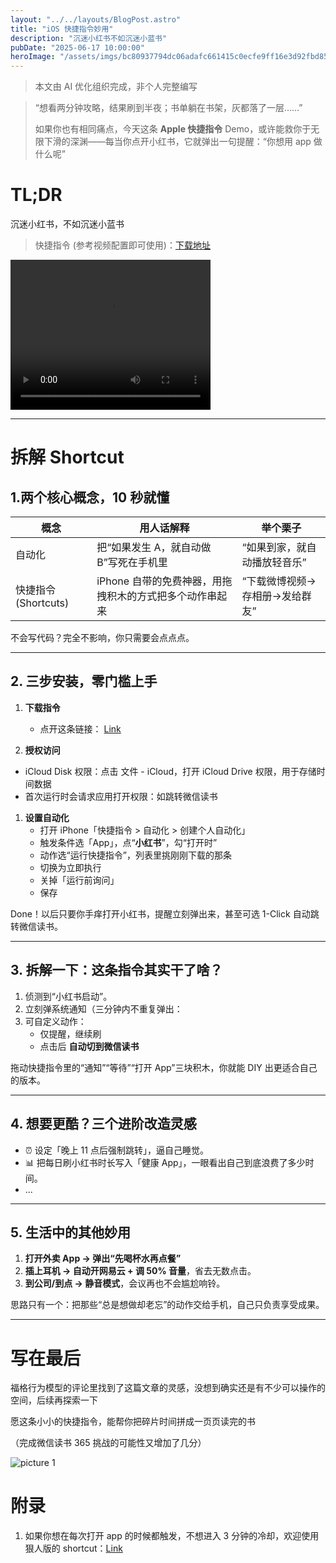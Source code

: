 ```yaml
---
layout: "../../layouts/BlogPost.astro"
title: "iOS 快捷指令妙用"
description: "沉迷小红书不如沉迷小蓝书"
pubDate: "2025-06-17 10:00:00"
heroImage: "/assets/imgs/bc80937794dc06adafc661415c0ecfe9ff16e3d92fbd85cf32e7fb0d52d5b1e7.png"
---
```


> 本文由 AI 优化组织完成，非个人完整编写

> “想看两分钟攻略，结果刷到半夜；书单躺在书架，灰都落了一层……”  
>   
> 如果你也有相同痛点，今天这条 **Apple 快捷指令** Demo，或许能救你于无限下滑的深渊——每当你点开小红书，它就弹出一句提醒：“你想用 app 做什么呢”  


# TL;DR

沉迷小红书，不如沉迷小蓝书

> 快捷指令 (参考视频配置即可使用)：[下载地址](https://www.icloud.com/shortcuts/07827478789b4671b1778e009caae83b)

<video width="320" height="240" controls class="mx-auto">
  <source src="/assets/videos/shortcut.mp4" type="video/mp4">
</video>


---

# 拆解 Shortcut

## 1.两个核心概念，10 秒就懂

| 概念                 | 用人话解释                                              | 举个栗子                       |
| -------------------- | ------------------------------------------------------- | ------------------------------ |
| 自动化               | 把“如果发生 A，就自动做 B”写死在手机里                  | “如果到家，就自动播放轻音乐”   |
| 快捷指令 (Shortcuts) | iPhone 自带的免费神器，用拖拽积木的方式把多个动作串起来 | “下载微博视频→存相册→发给群友” |

不会写代码？完全不影响，你只需要会点点点。

---

## 2. 三步安装，零门槛上手

1. **下载指令**  
   - 点开这条链接：  [Link](https://www.icloud.com/shortcuts/07827478789b4671b1778e009caae83b)

2. **授权访问**
- iCloud Disk 权限：点击 文件 - iCloud，打开 iCloud Drive 权限，用于存储时间数据
- 首次运行时会请求应用打开权限：如跳转微信读书  

1. **设置自动化**  
   - 打开 iPhone「快捷指令 > 自动化 > 创建个人自动化」
   - 触发条件选「App」，点“**小红书**”，勾“打开时”
   - 动作选“运行快捷指令”，列表里挑刚刚下载的那条 
   - 切换为立即执行
   - 关掉「运行前询问」
   - 保存

Done！以后只要你手痒打开小红书，提醒立刻弹出来，甚至可选 1-Click 自动跳转微信读书。

---

## 3. 拆解一下：这条指令其实干了啥？

1. 侦测到“小红书启动”。
2. 立刻弹系统通知（三分钟内不重复弹出：  
3. 可自定义动作：  
   - 仅提醒，继续刷
   - 点击后 **自动切到微信读书**  

拖动快捷指令里的“通知”“等待”“打开 App”三块积木，你就能 DIY 出更适合自己的版本。

---

## 4. 想要更酷？三个进阶改造灵感

* ⏰ 设定「晚上 11 点后强制跳转」，逼自己睡觉。  
* 📊 把每日刷小红书时长写入「健康 App」，一眼看出自己到底浪费了多少时间。  
* ...

---

## 5. 生活中的其他妙用

1. **打开外卖 App → 弹出“先喝杯水再点餐”**
2. **插上耳机 → 自动开网易云 + 调 50% 音量**，省去无数点击。  
3. **到公司/到点 → 静音模式**，会议再也不会尴尬响铃。  

思路只有一个：把那些“总是想做却老忘”的动作交给手机，自己只负责享受成果。

---

# 写在最后

福格行为模型的评论里找到了这篇文章的灵感，没想到确实还是有不少可以操作的空间，后续再探索一下

愿这条小小的快捷指令，能帮你把碎片时间拼成一页页读完的书

（完成微信读书 365 挑战的可能性又增加了几分）


![picture 1](/assets/imgs/3b73d12db2ed1835600e0f35031e8baacaa88d89ed339ec727f557149e943000.png)  

# 附录

1. 如果你想在每次打开 app 的时候都触发，不想进入 3 分钟的冷却，欢迎使用狠人版的 shortcut：[Link](https://www.icloud.com/shortcuts/3d1afafa9c8d42369a88d37600831f02)